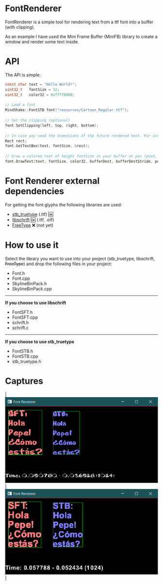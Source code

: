 # FontRenderer

FontRenderer is a simple tool for rendering text from a ttf font into a buffer (with clipping).

As an example I have used the Mini Frame Buffer (MiniFB) library to create a window and render some text inside.

# API

The APi is simple:
```c
const char text = "Hello World!";
uint32_t   fontSize = 32;
uint32_t   color32 = 0xffff0000;

// Load a font
MindShake::FontSTB font("resources/Cartoon_Regular.ttf");

// Set the clipping (optional)
font.SetClipping(left, top, right, bottom);

// In case you need the dimensions of the future rendered text. For instance to horizontal align text...
Rect rect;
font.GetTextBox(text, fontSize, &rect);

// Draw a colored text of height fontSize in your buffer at pos (posX, posY)
font.DrawText(text, fontSize, color32, bufferDest, bufferDestStride, posX, posY);
```

# Font Renderer external dependencies

For getting the font glyphs the following libraries are used:
 * [stb_truetype](https://github.com/nothings/stb/blob/master/stb_truetype.h) (.ttf) :ok:
 * [libschrift](https://github.com/tomolt/libschrift) :ok: (.ttf, .otf)
 * [FreeType](https://freetype.org/) ❌ (not yet)

# How to use it

Select the library you want to use into your project (stb_truetype, libschrift,  ~~FreeType~~) and drop the following files in your project:

- Font.h
- Font.cpp
- SkylineBinPack.h
- SkylineBinPack.cpp
---
**If you choose to use libschrift**
- FontSFT.h
- FontSFT.cpp
- schrift.h
- schrift.c
---
**If you choose to use stb_truetype**
- FontSTB.h
- FontSTB.cpp
- stb_truetype.h

# Captures

|![](screenshots/capture_cartoon.png)|![](screenshots/capture_arial.png)|